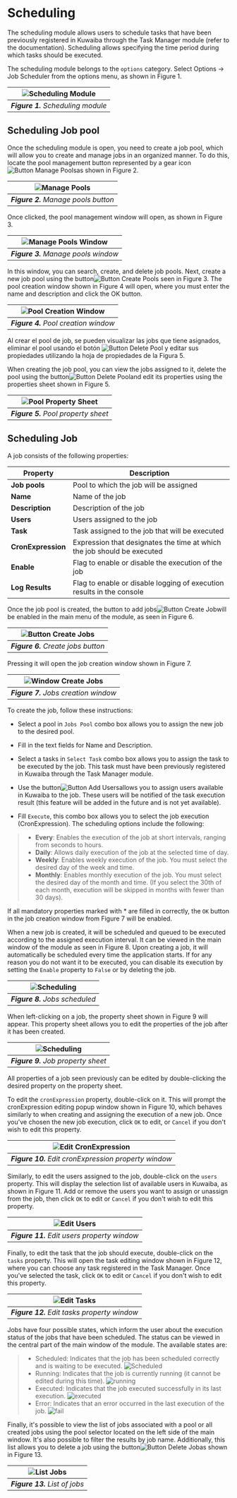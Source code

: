 # Scheduling 

The scheduling module allows users to schedule tasks that have been previously registered in Kuwaiba through the Task Manager module (refer to the documentation). Scheduling allows specifying the time period during which tasks should be executed.

The scheduling module belongs to the `options` category. Select Options -> Job Scheduler from the options menu, as shown in Figure 1.

| ![Scheduling Module](images/scheduling_module.png) |
|:--:|
| ***Figure 1.** Scheduling module* |

## Scheduling Job pool

 Once the scheduling module is open, you need to create a job pool, which will allow you to create and manage jobs in an organized manner. To do this, locate the pool management button represented by a gear icon![Button Manage Pools](images/btn_mange_pools.png)as shown in Figure 2.

| ![Manage Pools](images/scheduling_manage_pool.png) |
|:--:|
| ***Figure 2.** Manage pools button* |

Once clicked, the pool management window will open, as shown in Figure 3.

| ![Manage Pools Window](images/manage_pools.png) |
|:--:|
| ***Figure 3.** Manage pools window* |

In this window, you can search, create, and delete job pools. Next, create a new job pool using the button![Button Create Pools](images/btn_create_pool.png) seen in Figure 3. The pool creation window shown in Figure 4 will open, where you must enter the name and description and click the OK button.

| ![Pool Creation Window](images/dialog_create_pool.png) |
|:--:|
| ***Figure 4.** Pool creation window* |

Al crear el pool de job, se pueden visualizar las jobs que tiene asignados, eliminar el pool usando el botón ![Button Delete Pool](images/btn_delete_pool.png) y editar sus propiedades utilizando la hoja de propiedades de la Figura 5.

When creating the job pool, you can view the jobs assigned to it, delete the pool using the button![Button Delete Pool](images/btn_delete_pool.png)and edit its properties using the properties sheet shown in Figure 5.

| ![Pool Property Sheet](images/property_sheet_pool.png) |
|:--:|
| ***Figure 5.** Pool property sheet* |

## Scheduling Job

A job consists of the following properties: 

| Property           | Description |
|--------------------|----------------------------------------|
| **Job pools**      | Pool to which the job will be assigned |
| **Name**           | Name of the job |
| **Description**    | Description of the job |
| **Users**          | Users assigned to the job |
| **Task**           | Task assigned to the job that will be executed |
| **CronExpression** | Expression that designates the time at which the job should be executed |
| **Enable**         | Flag to enable or disable the execution of the job |
| **Log Results**    | Flag to enable or disable logging of execution results in the console |

Once the job pool is created, the button to add jobs![Button Create Job](images/btn_create_pool.png)will be enabled in the main menu of the module, as seen in Figure 6. 

| ![Button Create Jobs](images/scheduling_create_job.png) |
|:--:|
| ***Figure 6.** Create jobs button* |

Pressing it will open the job creation window shown in Figure 7.

| ![Window Create Jobs](images/dialog_create_job.png) |
|:--:|
| ***Figure 7.** Jobs creation window* |

To create the job, follow these instructions:

* Select a pool in `Jobs Pool` combo box allows you to assign the new job to the desired pool.

* Fill in the text fields for Name and Description.

* Select a tasks in `Select Task` combo box allows you to assign the task to be executed by the job. This task must have been previously registered in Kuwaiba through the Task Manager module.

* Use the button![Button Add Users](images/btn_add_users.png)allows you to assign users available in Kuwaiba to the job. These users will be notified of the task execution result (this feature will be added in the future and is not yet available).

* Fill `Execute`, this combo box allows you to select the job execution (CronExpression). The scheduling options include the following:

>- **Every**: Enables the execution of the job at short intervals, ranging from seconds to hours.
>- **Daily**: Allows daily execution of the job at the selected time of day.
>- **Weekly**: Enables weekly execution of the job. You must select the desired day of the week and time.
>- **Monthly**: Enables monthly execution of the job. You must select the desired day of the month and time. (If you select the 30th of each month, execution will be skipped in months with fewer than 30 days).

If all mandatory properties marked with * are filled in correctly, the `OK` button in the job creation window from Figure 7 will be enabled.

When a new job is created, it will be scheduled and queued to be executed according to the assigned execution interval. It can be viewed in the main window of the module as seen in Figure 8. Upon creating a job, it will automatically be scheduled every time the application starts. If for any reason you do not want it to be executed, you can disable its execution by setting the `Enable` property to `False` or by deleting the job.


|![Scheduling](images/scheduled_job.png) |
|:--:|
| ***Figure 8.** Jobs scheduled* |

When left-clicking on a job, the property sheet shown in Figure 9 will appear. This property sheet allows you to edit the properties of the job after it has been created.

|![Scheduling](images/job_property_sheet.png) |
|:--:|
| ***Figure 9.** Job property sheet* |

All properties of a job seen previously can be edited by double-clicking the desired property on the property sheet.

To edit the `cronExpression` property, double-click on it. This will prompt the cronExpression editing popup window shown in Figure 10, which behaves similarly to when creating and assigning the execution of a new job. Once you've chosen the new job execution, click `OK` to edit, or `Cancel` if you don't wish to edit this property.

|![Edit CronExpression](images/edit_cron.png) |
|:--:|
| ***Figure 10.** Edit cronExpression property window* |

Similarly, to edit the users assigned to the job, double-click on the `users` property. This will display the selection list of available users in Kuwaiba, as shown in Figure 11. Add or remove the users you want to assign or unassign from the job, then click `OK` to edit or `Cancel` if you don't wish to edit this property.

|![Edit Users](images/edit_users.png) |
|:--:|
| ***Figure 11.** Edit users property window* |

Finally, to edit the task that the job should execute, double-click on the `tasks` property. This will open the task editing window shown in Figure 12, where you can choose any task registered in the Task Manager. Once you've selected the task, click `OK` to edit or `Cancel` if you don't wish to edit this property.

|![Edit Tasks](images/edit_tasks.png) |
|:--:|
| ***Figure 12.** Edit tasks property window* |

Jobs have four possible states, which inform the user about the execution status of the jobs that have been scheduled. The status can be viewed in the central part of the main window of the module. The available states are:

> - Scheduled: Indicates that the job has been scheduled correctly and is waiting to be executed.
![Scheduled](images/job_state_scheduled.png)
> - Running: Indicates that the job is currently running (it cannot be edited during this time).
![running](images/job_state_running.png)
> - Executed:  Indicates that the job executed successfully in its last execution.
![executed](images/job_state_executed.png)
> - Error: Indicates that an error occurred in the last execution of the job.
![fail](images/job_state_fail.png)

Finally, it's possible to view the list of jobs associated with a pool or all created jobs using the pool selector located on the left side of the main window. It's also possible to filter the results by job name. Additionally, this list allows you to delete a job using the button![Button Delete Job](images/btn_delete_pool.png)as shown in Figure 13.

|![List Jobs](images/list_of_jobs.png) |
|:--:|
| ***Figure 13.** List of jobs* |